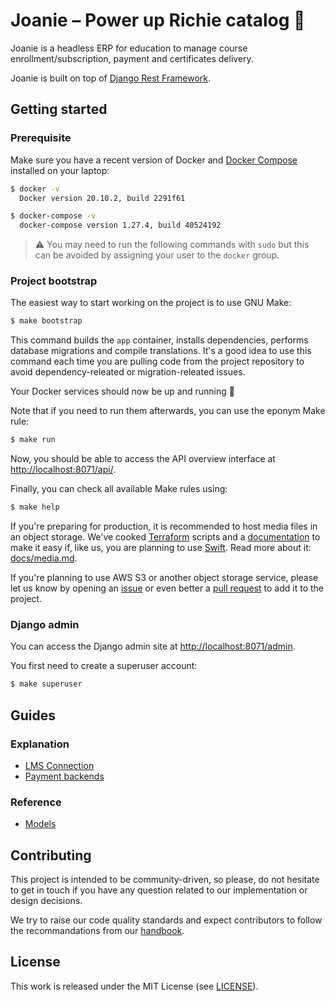 # Joanie – Power up Richie catalog 👛

Joanie is a headless ERP for education to manage course enrollment/subscription,
payment and certificates delivery.

Joanie is built on top of [Django Rest
Framework](https://www.django-rest-framework.org/).

## Getting started

### Prerequisite

Make sure you have a recent version of Docker and [Docker
Compose](https://docs.docker.com/compose/install) installed on your laptop:

```bash
$ docker -v
  Docker version 20.10.2, build 2291f61

$ docker-compose -v
  docker-compose version 1.27.4, build 40524192
```

> ⚠️ You may need to run the following commands with `sudo` but this can be
> avoided by assigning your user to the `docker` group.

### Project bootstrap

The easiest way to start working on the project is to use GNU Make:

```bash
$ make bootstrap
```

This command builds the `app` container, installs dependencies, performs
database migrations and compile translations. It's a good idea to use this
command each time you are pulling code from the project repository to avoid
dependency-releated or migration-releated issues.

Your Docker services should now be up and running 🎉

Note that if you need to run them afterwards, you can use the eponym Make rule:

```bash
$ make run
```

Now, you should be able to access the API overview interface at
[http://localhost:8071/api/](http://localhost:8071/api/).

Finally, you can check all available Make rules using:

```bash
$ make help
```

If you're preparing for production, it is recommended to host media files in an
object storage.  We've cooked [Terraform](https://www.terraform.io/) scripts
and a [documentation](docs/media.md) to make it easy if, like us, you are
planning to use [Swift](https://docs.openstack.org/swift). Read more about it:
[docs/media.md](docs/media.md).

If you're planning to use AWS S3 or another object storage service, please let
us know by opening an [issue](https://github.com/openfun/joanie/issues) or even
better a [pull request](https://github.com/openfun/joanie/pulls) to add it to
the project.

### Django admin

You can access the Django admin site at
[http://localhost:8071/admin](http://localhost:8071/admin).

You first need to create a superuser account:

```bash
$ make superuser
```

## Guides

### Explanation

- [LMS Connection](https://github.com/openfun/joanie/blob/main/docs/explanation/lms-connection.md)
- [Payment backends](https://github.com/openfun/joanie/blob/main/docs/explanation/payment-backend.md)

### Reference

- [Models](https://github.com/openfun/joanie/blob/main/docs/reference/models.md)

## Contributing

This project is intended to be community-driven, so please, do not hesitate to
get in touch if you have any question related to our implementation or design
decisions.

We try to raise our code quality standards and expect contributors to follow
the recommandations from our
[handbook](https://openfun.gitbooks.io/handbook/content).

## License

This work is released under the MIT License (see [LICENSE](./LICENSE)).
